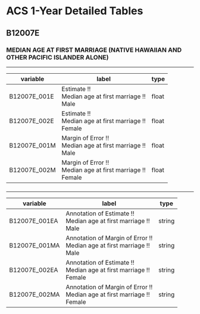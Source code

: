 # ACS 1-Year Detailed Tables

## B12007E

### MEDIAN AGE AT FIRST MARRIAGE (NATIVE HAWAIIAN AND OTHER PACIFIC ISLANDER ALONE)

___

| variable | label | type |
| ----- | ----- | ----- |
| B12007E_001E | Estimate !!<br>Median age at first marriage !!<br>Male | float |
| B12007E_002E | Estimate !!<br>Median age at first marriage !!<br>Female | float |
| B12007E_001M | Margin of Error !!<br>Median age at first marriage !!<br>Male | float |
| B12007E_002M | Margin of Error !!<br>Median age at first marriage !!<br>Female | float |
### 

___

| variable | label | type |
| ----- | ----- | ----- |
| B12007E_001EA | Annotation of Estimate !!<br>Median age at first marriage !!<br>Male | string |
| B12007E_001MA | Annotation of Margin of Error !!<br>Median age at first marriage !!<br>Male | string |
| B12007E_002EA | Annotation of Estimate !!<br>Median age at first marriage !!<br>Female | string |
| B12007E_002MA | Annotation of Margin of Error !!<br>Median age at first marriage !!<br>Female | string |

